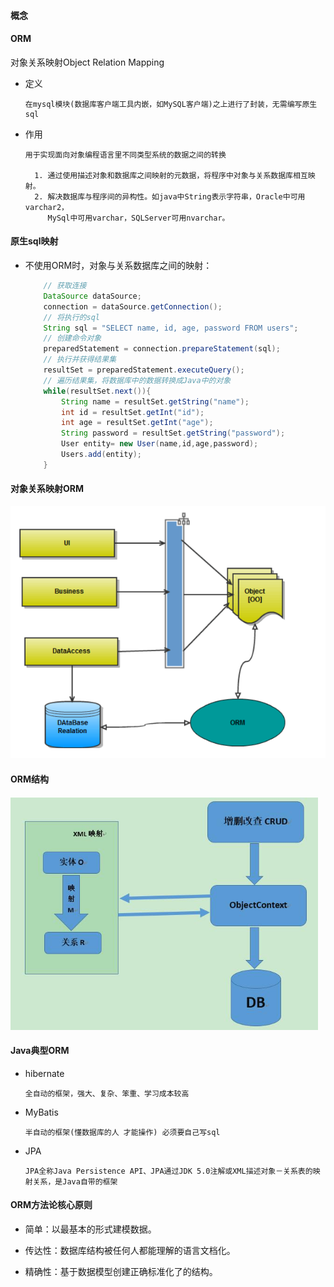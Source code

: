 #### 概念

#### ORM

对象关系映射Object Relation Mapping

* 定义
  
      在mysql模块(数据库客户端工具内嵌，如MySQL客户端)之上进行了封装，无需编写原生sql

* 作用

      用于实现面向对象编程语言里不同类型系统的数据之间的转换

        1. 通过使用描述对象和数据库之间映射的元数据，将程序中对象与关系数据库相互映射。
        2. 解决数据库与程序间的异构性。如java中String表示字符串，Oracle中可用varchar2，
           MySql中可用varchar，SQLServer可用nvarchar。

#### 原生sql映射

* 不使用ORM时，对象与关系数据库之间的映射：
    ```java
        // 获取连接
        DataSource dataSource;
        connection = dataSource.getConnection();
        // 将执行的sql
        String sql = "SELECT name, id, age, password FROM users";
        // 创建命令对象
        preparedStatement = connection.prepareStatement(sql);
        // 执行并获得结果集
        resultSet = preparedStatement.executeQuery();
        // 遍历结果集，将数据库中的数据转换成Java中的对象
        while(resultSet.next()){
            String name = resultSet.getString("name");
            int id = resultSet.getInt("id");
            int age = resultSet.getInt("age");
            String password = resultSet.getString("password");
            User entity= new User(name,id,age,password);
            Users.add(entity);
        }
    ```
#### 对象关系映射ORM
![OrmSample.png](orm/OrmSample.png)

#### ORM结构
![ORM.png](orm/ORM.png)

#### Java典型ORM

* hibernate
  
      全自动的框架，强大、复杂、笨重、学习成本较高
  
* MyBatis

      半自动的框架(懂数据库的人 才能操作) 必须要自己写sql
  
* JPA

      JPA全称Java Persistence API、JPA通过JDK 5.0注解或XML描述对象－关系表的映射关系，是Java自带的框架

#### ORM方法论核心原则

* 简单：以最基本的形式建模数据。

* 传达性：数据库结构被任何人都能理解的语言文档化。

* 精确性：基于数据模型创建正确标准化了的结构。

